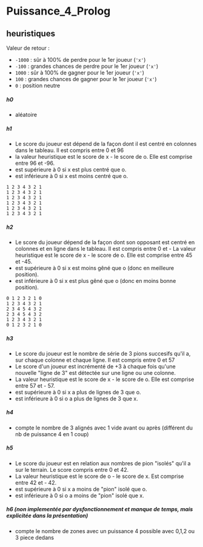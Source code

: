 # Puissance_4_Prolog

## heuristiques

Valeur de retour :
- `-1000` : sûr à 100% de perdre pour le 1er joueur (`'x'`)
- `-100` : grandes chances de perdre pour le 1er joueur (`'x'`)
- `1000` : sûr à 100% de gagner pour le 1er joueur (`'x'`)
- `100` : grandes chances de gagner pour le 1er joueur (`'x'`)
- `0` : position neutre

##### h0

- aléatoire

##### h1

- Le score du joueur est dépend de la façon dont il est centré en colonnes dans le tableau. Il est compris entre 0 et 96
- la valeur heuristique est le score de x - le score de o. Elle est comprise entre 96 et -96.
- est supérieure à 0 si x est plus centré que o.
- est inférieure à 0 si x est moins centré que o.
```
1 2 3 4 3 2 1
1 2 3 4 3 2 1
1 2 3 4 3 2 1
1 2 3 4 3 2 1
1 2 3 4 3 2 1
1 2 3 4 3 2 1
```

##### h2

- Le score du joueur dépend de la façon dont son opposant est centré en colonnes et en ligne dans le tableau. Il est compris entre 0 et - La valeur heuristique est le score de x - le score de o. Elle est comprise entre 45 et -45.
- est supérieure à 0 si x est moins gêné que o (donc en meilleure position).
- est inférieure à 0 si x est plus gêné que o (donc en moins bonne position).
    
```
0 1 2 3 2 1 0
1 2 3 4 3 2 1
2 3 4 5 4 3 2
2 3 4 5 4 3 2
1 2 3 4 3 2 1
0 1 2 3 2 1 0
```

##### h3

- Le score du joueur est le nombre de série de 3 pions succesifs qu'il a, sur chaque colonne et chaque ligne. Il est compris entre 0 et 57
- Le score d'un joueur est incrémenté de +3 à chaque fois qu'une nouvelle "ligne de 3" est détectée sur une ligne ou une colonne.
- La valeur heuristique est le score de x - le score de o. Elle est comprise entre 57 et - 57.
- est supérieure à 0 si x a plus de lignes de 3 que o.
- est inférieure à 0 si o a plus de lignes de 3 que x.

##### h4

- compte le nombre de 3 alignés avec 1 vide avant ou après
(différent du nb de puissance 4 en 1 coup)

##### h5

- Le score du joueur est en relation aux nombres de pion "isolés" qu'il a sur le terrain. Le score compris entre 0 et 42.
- La valeur heuristique est le score de o - le score de x. Est comprise entre 42 et - 42.
- est supérieure à 0 si x a moins de "pion" isolé que o.
- est inférieure à 0 si o a moins de "pion" isolé que x.

##### h6 (non implementée par dysfonctionnement et manque de temps, mais explicitée dans la présentation)

- compte le nombre de zones avec un puissance 4 possible avec 0,1,2 ou 3 piece dedans
